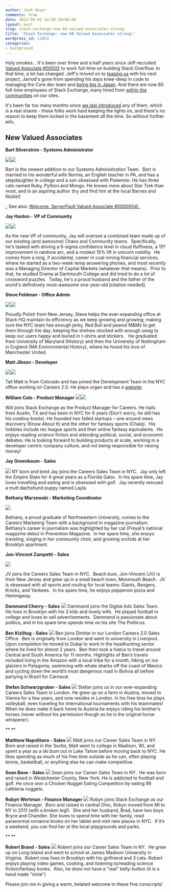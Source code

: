 ```yaml
---
author: Josh Heyer
comments: true
date: 2012-08-02 14:50:30+00:00
layout: post
slug: stack-exchange-now-60-valued-associates-strong
title: 'Stack Exchange: now 60 Valued Associates strong!'
wordpress_id: 12053
categories:
- background
---
```


Holy smokes... It's been over three and a half years since Jeff recruited [Valued Associate #00002](http://blog.stackoverflow.com/2009/01/welcome-stack-overflow-valued-associate-00002/) to work full-time on building Stack Overflow. In that time, a lot has changed. Jeff's moved on to [teasing us](https://twitter.com/codinghorror/status/213365532487983105) with his next project, Jarrod's gone from spending his days knee-deep in code to managing the Core dev team and [being big in Japan](https://twitter.com/alexlmiller/status/225382060313935874). And there are now 60 full-time employees of Stack Exchange, many hired from [within the communities](http://blog.stackoverflow.com/2010/01/eating-our-own-careers-dogfood/) on our sites.

It's been far too many months since [we last introduced](http://blog.stackoverflow.com/2012/01/welcome-valued-associates-anna-rachel-carleejean-and-charles/) any of them, which is a real shame - these folks work hard keeping the lights on, and there's no reason to keep them locked in the basement _all_ the time. So without further ado,


## New Valued Associates


**Bart Silverstrim - Systems Administrator**

[![](http://stackexchange.com/users/flair/28003.png)![](http://i.stack.imgur.com/uRyZu.png)](http://stackexchange.com/users/28003/bart-silverstrim)

Bart is the newest addition to our Systems Administration Team.  Bart is married to his wonderful wife Norma, an English teacher in PA, and has a stepdaughter in college and a son obsessed with Pokemon. He has three cats named Ruby, Python and Mongo. He knows more about Star Trek than most, and is an aspiring author (try and find him at the local Barnes and Noble!)

_ See also: [Welcome, ServerFault Valued Associate #0000004!](http://blog.serverfault.com/2012/07/10/welcome-serverfault-valued-associate-0000004/)_



**Jay Hanlon - VP of Community**

[![](http://stackexchange.com/users/flair/140824.png)![](http://i.stack.imgur.com/PyDn3.png)](http://stackexchange.com/users/140824/jaydles)

As the new VP of community, Jay will oversee a combined team made up of our existing (and awesome) Chaos and Community teams.  Specifically, he's tasked with driving a 6-sigma confidence level in cloud fluffiness, a 15º improvement in rainbow arc, and a modest 15% lift in unicorn nobility.  He comes from a long, if accidental, career in coal mining financial services, where he started as a two-week temp answering phones, and most recently was a Managing Director of Capital Markets (whatever _that_ means).  Prior to that, he studied Drama at Dartmouth College and did tried to do a lot of crossword puzzles.  Today, he's a proud husband and the father of the world's definitively most-awesome one-year-old [citation needed].

**Steve Feldman - Office Admin**

[![](http://stackexchange.com/users/flair/1246026.png)![](http://i.stack.imgur.com/9dciZ.png)](http://stackexchange.com/users/1246026)

Proudly Polish from New Jersey, Steve helps the ever-expanding office at Stack HQ maintain its efficiency as we keep growing and growing; making sure the NYC team has enough jerky, Red Bull and peanut M&Ms to get them through the day; keeping the shelves stocked with enough swag to keep our users happy and buried in t-shirts and stickers.   He graduated from University of Maryland (History) and then the University of Nottingham in England (MA Environmental History), where he found his love of Manchester United.



**Matt Jibson - Developer**

[![](http://stackexchange.com/users/flair/462110.png)](http://stackexchange.com/users/462110/mjibson)![](http://i.stack.imgur.com/qm7hn.png)

Tall Matt is from Colorado and has joined the Development Team in the NYC office working on Careers 2.0. He plays organ and has a [website](http://www.mattjibson.com/).

  

**William Cole - Product Manager**
[![](http://stackexchange.com/users/flair/1345480.png)](http://stackexchange.com/users/1345480/will-cole)![](http://i.stack.imgur.com/g4zJG.png)

Will joins Stack Exchange as the Product Manager for Careers. He hails from Austin, TX and has been in NYC for 6 years (Don’t worry, he still has his cowboy boots). He founded two failed startups – one around news discovery (Know About It) and the other for fantasy sports (Chalq).  His hobbies include rec league sports and their online fantasy equivalents.  He enjoys reading science fiction and attending political, social, and economic debates. He is looking forward to building products at scale, working in a developer centric company culture, and not being responsible for raising money!

  

**Jay Greenbaum - Sales**

![](http://i.stack.imgur.com/0rhd9.png)
NY born and bred Jay joins the Careers Sales Team in NYC.  Jay only left the Empire State for 4 great years as a Florida Gator.  In his spare time, Jay loves travelling and eating and is obsessed with golf.  Jay recently rescued a mutt dachshund puppy named Layla.



  

**Bethany Marzewski - Marketing Coordinator**

![](http://i.stack.imgur.com/IRAeO.png)

Bethany, a proud graduate of Northwestern University, comes to the Careers Marketing Team with a background in magazine journalism.  Bethany’s career in journalism was highlighted by her cat (Freya)’s national magazine debut in Prevention Magazine.  In her spare time, she enjoys traveling, singing in her community choir, and growing orchids at her Brooklyn apartment.



  

**Jon-Vincent Zampetti - Sales**

![](http://i.stack.imgur.com/hBtuv.png)

JV joins the Careers Sales Team in NYC.  Beach bum, Jon-Vincent (JV) is from New Jersey and grew up in a small beach town, Monmouth Beach.  JV is obsessed with all sports and routing for local teams: Giants, Rangers, Knicks, and Yankees.  In his spare time, he enjoys pepperoni pizza and Hemingway.



  

**Dammand Cherry - Sales**
![](http://i.stack.imgur.com/x0z4W.png)
Dammand joins the Digital Ads Sales Team.  He lives in Brooklyn with his 3 kids and lovely wife.  He played football in college and loves to sell advertisements.  Dammand is passionate about politics, and in his spare time spends time on his site The Politicus.



  

**Ben Kiziltug - Sales**
![](http://i.stack.imgur.com/f0Ymr.png)
Ben joins Dimitar in our London Careers 2.0 Sales Office.  Ben is originally from London and went to university in Liverpool. Upon completion he moved to Dubai to work in the headhunting sector where he lived for almost 2 years.  Ben then took a hiatus to travel around Central and South America for 11 months. Highlights of Ben’s travels included living in the Amazon with a local tribe for a month, hiking on ice glaciers in Patagonia, swimming with whale sharks off the coast of Mexico and cycling down the world’s most dangerous road in Bolivia all before partying in Brazil for Carnaval.



  

**Stefan Schwarzgruber - Sales**
![](http://i.stack.imgur.com/wvfKQ.png)
Stefan joins us in our ever-expanding Careers Sales Team in London. He grew up on a farm in Austria, moved to Vienna for a few years, and now resides in London. In his free time he plays volleyball, even traveling for International tournaments with his teammates!  When he does make it back home to Austria he enjoys riding his brother’s horses (never without his permission though as he is the original horse whisperer).

** **

  

**Matthew Napolitano - Sales**
![](http://i.stack.imgur.com/I0Lmc.png)
Matt joins our Career Sales Team in NY.  Born and raised in the ‘burbs, Matt went to college in Madison, WI, and spent a year as a ski bum out in Lake Tahoe before moving back to NYC. He likes spending as much of his free time outside as he can, often playing tennis, basketball, or anything else he can make competitive.



  

**Sean Bave - Sales**
![](http://i.stack.imgur.com/NcGyh.png)
Sean joins our Career Sales Team in NY.  He was born and raised in Westchester County, New York. He is addicted to football and golf. He once won a Chicken Nugget Eating Competition by eating 86 cafeteria nuggets.



  

**Robyn Wertman - Finance Manager**
![](http://i.stack.imgur.com/99hLp.png)
Robyn joins Stack Exchange as our Finance Manager.  Born and raised in central Ohio, Robyn moved from MI to NY in 2011 (with a broken leg!).  She and her husband, Brad, have two boys Bryce and Chandler. She loves to spend time with her family, read paranormal romance books on her tablet and visit new places in NYC.  If it’s a weekend, you can find her at the local playgrounds and parks.

** **

  

**Robert Brand - Sales**
![](http://i.stack.imgur.com/CksbE.png)
Robert joins our Career Sales Team in NY.  He grew up on Long Island and went to school at James Madison University in Virginia.  Robert now lives in Brooklyn with his girlfriend and 3 cats. Robert enjoys playing video games, cooking, and listening to/reading science fiction/fantasy books.  Also, he does not have a "real" belly-button (it is a hand made "innie")



  

Please join me in giving a warm, belated welcome to these fine conscripts!
